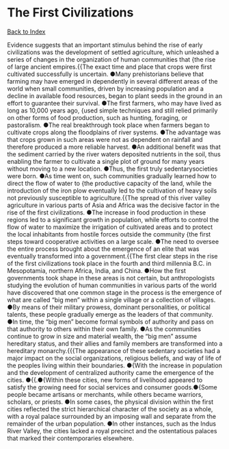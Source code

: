 # The First Civilizations
[Back to Index](https://github.com/windows10010/tpoExtractor/blog/master/README.md)

Evidence suggests that an important stimulus behind the rise of early civilizations was the development of settled agriculture, which unleashed a series of changes in the organization of human communities that {the rise of large ancient empires.{{The exact time and place that crops were first cultivated successfully is uncertain. ●Many prehistorians believe that farming may have emerged in dependently in several different areas of the world when small communities, driven by increasing population and a decline in available food resources, began to plant seeds in the ground in an effort to guarantee their survival. ●The first farmers, who may have lived as long as 10,000 years ago, {used simple techniques and still relied primarily on other forms of food production, such as hunting, foraging, or pastoralism. ●The real breakthrough took place when farmers began to cultivate crops along the floodplains of river systems. ●The advantage was that crops grown in such areas were not as dependent on rainfall and therefore produced a more reliable harvest. ●An additional benefit was that the sediment carried by the river waters deposited nutrients in the soil, thus enabling the farmer to cultivate a single plot of ground for many years without moving to a new location. ●Thus, the first truly sedentarysocieties were born. ●As time went on, such communities gradually learned how to direct the flow of water to {the productive capacity of the land, while the introduction of the iron plow eventually led to the cultivation of heavy soils not previously susceptible to agriculture.{{The spread of this river valley agriculture in various parts of Asia and Africa was the decisive factor in the rise of the first civilizations. ●The increase in food production in these regions led to a significant growth in population, while efforts to control the flow of water to maximize the irrigation of cultivated areas and to protect the local inhabitants from hostile forces outside the community {the first steps toward cooperative activities on a large scale. ●The need to oversee the entire process brought about the emergence of an elite that was eventually transformed into a government.{{The first clear steps in the rise of the first civilizations took place in the fourth and third millennia B.C. in Mesopotamia, northern Africa, India, and China. ●How the first governments took shape in these areas is not certain, but anthropologists studying the evolution of human communities in various parts of the world have discovered that one common stage in the process is the emergence of what are called “big men” within a single village or a collection of villages. ●By means of their military prowess, dominant personalities, or political talents, these people gradually emerge as the leaders of that community. ●In time, the “big men” become formal symbols of authority and pass on that authority to others within their own family. ●As the communities continue to grow in size and material wealth, the “big men” assume hereditary status, and their allies and family members are transformed into a hereditary monarchy.{{{The appearance of these sedentary societies had a major impact on the social organizations, religious beliefs, and way of life of the peoples living within their boundaries. 
●{With the increase in population and the development of centralized authority came the emergence of the cities.
●{{.●{Within these cities,
new forms of livelihood appeared to satisfy the growing need for social services and consumer goods.●{Some people became artisans or merchants, while others became warriors, scholars, or priests. ●In some cases, the physical division within the first cities reflected the strict hierarchical character of the society as a whole, with a royal palace surrounded by an imposing wall and separate from the remainder of the urban population. ●In other instances, such as the Indus River Valley, the cities lacked a royal precinct and the ostentatious palaces that marked their contemporaries elsewhere.